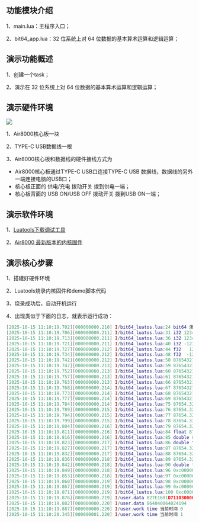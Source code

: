## 功能模块介绍

1、main.lua：主程序入口；

2、bit64_app.lua：32 位系统上对 64 位数据的基本算术运算和逻辑运算；

## 演示功能概述

1、创建一个task；

2、演示在 32 位系统上对 64 位数据的基本算术运算和逻辑运算；


## 演示硬件环境

![](https://docs.openluat.com/luatos_lesson/image/Evh1bVjatoG1rCxhrdpc9ny7nVf.png)

1、Air8000核心板一块

2、TYPE-C USB数据线一根

3、Air8000核心板和数据线的硬件接线方式为

- Air8000核心板通过TYPE-C USB口连接TYPE-C USB 数据线，数据线的另外一端连接电脑的USB口；
- 核心板正面的 供电/充电 拨动开关 拨到供电一端；
- 核心板背面的 USB ON/USB OFF 拨动开关 拨到USB ON一端；


## 演示软件环境

1、[Luatools下载调试工具](https://docs.openluat.com/air8000/luatos/common/download/)

2、[Air8000 最新版本的内核固件](https://docs.openluat.com/air8000/luatos/firmware/)


## 演示核心步骤

1、搭建好硬件环境

2、Luatools烧录内核固件和demo脚本代码

3、烧录成功后，自动开机运行

4、出现类似于下面的日志，就表示运行成功：

``` lua
[2025-10-15 11:10:19.702][000000000.210] I/bit64_luatos.lua:24 bit64 演示
[2025-10-15 11:10:19.706][000000000.211] I/bit64_luatos.lua:31 i32 123456 0x1e240
[2025-10-15 11:10:19.713][000000000.211] I/bit64_luatos.lua:36 i32 12345678 0xbc614e
[2025-10-15 11:10:19.721][000000000.211] I/bit64_luatos.lua:40 i32 -12345678 0xff439eb2
[2025-10-15 11:10:19.727][000000000.212] I/bit64_luatos.lua:44 f32   12.3423   12.3423
[2025-10-15 11:10:19.734][000000000.212] I/bit64_luatos.lua:48 f32  -12.3423  -12.3423
[2025-10-15 11:10:19.742][000000000.212] I/bit64_luatos.lua:58 87654321+12345678= 99999999
[2025-10-15 11:10:19.747][000000000.213] I/bit64_luatos.lua:59 87654321-12345678= 75308643
[2025-10-15 11:10:19.752][000000000.213] I/bit64_luatos.lua:60 87654321*12345678= 1082152022374638
[2025-10-15 11:10:19.757][000000000.213] I/bit64_luatos.lua:61 87654321/12345678= 7
[2025-10-15 11:10:19.763][000000000.213] I/bit64_luatos.lua:66 87654321+1234567= 88888888
[2025-10-15 11:10:19.768][000000000.214] I/bit64_luatos.lua:67 87654321-1234567= 86419754
[2025-10-15 11:10:19.773][000000000.214] I/bit64_luatos.lua:68 87654321*1234567= 108215132114007
[2025-10-15 11:10:19.777][000000000.214] I/bit64_luatos.lua:69 87654321/1234567= 71
[2025-10-15 11:10:19.784][000000000.214] I/bit64_luatos.lua:75 87654.326+12345=   99999.3
[2025-10-15 11:10:19.789][000000000.215] I/bit64_luatos.lua:76 87654.326+12345= 99999.328125
[2025-10-15 11:10:19.794][000000000.215] I/bit64_luatos.lua:77 87654.326-12345= 75309.328125
[2025-10-15 11:10:19.799][000000000.215] I/bit64_luatos.lua:78 87654.326*12345= 1.082093e+09
[2025-10-15 11:10:19.804][000000000.216] I/bit64_luatos.lua:79 87654.326/12345= 7.100391
[2025-10-15 11:10:19.811][000000000.216] I/bit64_luatos.lua:84 float 87654.32+12345.67=  100000.0
[2025-10-15 11:10:19.816][000000000.216] I/bit64_luatos.lua:85 double 87654.32+12345.67= 99999.990234
[2025-10-15 11:10:19.823][000000000.217] I/bit64_luatos.lua:86 double to float 87654.32+12345.67=  100000.0
[2025-10-15 11:10:19.827][000000000.217] I/bit64_luatos.lua:87 87654.32-12345.67= 75308.650391
[2025-10-15 11:10:19.832][000000000.217] I/bit64_luatos.lua:88 87654.32*12345.67= 1.082151e+09
[2025-10-15 11:10:19.836][000000000.218] I/bit64_luatos.lua:89 87654.32/12345.67= 7.100005
[2025-10-15 11:10:19.842][000000000.218] I/bit64_luatos.lua:90 double to int64 87654.32/12345.67= 7
[2025-10-15 11:10:19.849][000000000.218] I/bit64_luatos.lua:96 0xc0000000 << 8 = 0xc000000000
[2025-10-15 11:10:19.853][000000000.218] I/bit64_luatos.lua:97 0xc000000000+2= 0xc000000002
[2025-10-15 11:10:19.860][000000000.219] I/bit64_luatos.lua:98 0xc000000000-2= 0xbffffffffe
[2025-10-15 11:10:19.867][000000000.219] I/bit64_luatos.lua:99 0xc000000000*2= 0x18000000000
[2025-10-15 11:10:19.871][000000000.219] I/bit64_luatos.lua:100 0xc000000000/2= 0x6000000000
[2025-10-15 11:10:19.876][000000000.219] I/user.data 827E1601D711030000 18
[2025-10-15 11:10:19.882][000000000.220] I/user.data 864040064024194
[2025-10-15 11:10:19.887][000000000.220] I/user.work time 当前时间 0
[2025-10-15 11:10:20.345][000000001.220] I/user.work time 当前时间 1
```
